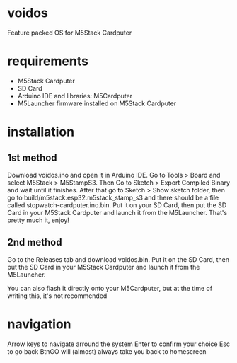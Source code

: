 # voidos
Feature packed OS for M5Stack Cardputer

# requirements
- M5Stack Cardputer
- SD Card
- Arduino IDE and libraries: M5Cardputer
- M5Launcher firmware installed on M5Stack Cardputer

# installation
## 1st method
Download voidos.ino and open it in Arduino IDE. Go to Tools > Board and select M5Stack > M5StampS3. Then Go to Sketch > Export Compiled Binary and wait until it finishes. After that go to Sketch > Show sketch folder, then go to build/m5stack.esp32.m5stack_stamp_s3 and there should be a file called stopwatch-cardputer.ino.bin. Put it on your SD Card, then put the SD Card in your M5Stack Cardputer and launch it from the M5Launcher. That's pretty much it, enjoy!

## 2nd method
Go to the Releases tab and download voidos.bin. Put it on the SD Card, then put the SD Card in your M5Stack Cardputer and launch it from the M5Launcher.

You can also flash it directly onto your M5Cardputer, but at the time of writing this, it's not recommended

# navigation
Arrow keys to navigate arround the system
Enter to confirm your choice
Esc to go back
BtnGO will (almost) always take you back to homescreen
